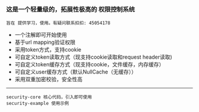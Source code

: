 ### 这是一个轻量级的，拓展性极高的 权限控制系统

```
旨在 提供学习，使用。有疑问联系扣扣: 45054178
```
* 一个注解即可开始使用
* 基于url mapping验证权限
* 采用token方式，支持cookie
* 可自定义token读取方式（现支持cookie读取和request header读取)
* 可自定义token缓存方式（现支持cookie，文件缓存，内存缓存）
* 可自定义user缓存方式（默认NullCache（无缓存））
* 采用双重加密校验，安全性高

 
------

```
security-core 核心代码，引入即可使用
security-example 使用示例
```
